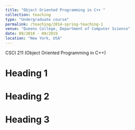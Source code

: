 ```yaml
---
title: "Object Oriented Programming in C++ "
collection: teaching
type: "Undergraduate course"
permalink: /teaching/2014-spring-teaching-1
venue: "Queens College, Department of Computer Science"
date: 09/2018 - 09/2019
location: "New York, USA"
---
```



CSCI 211 (Object Oriented Programming in C++)

Heading 1
======

Heading 2
======

Heading 3
======
